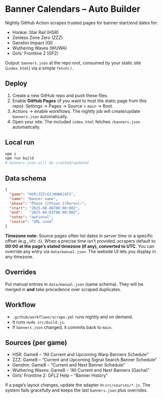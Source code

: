 # Banner Calendars – Auto Builder

Nightly GitHub Action scrapes trusted pages for banner start/end dates for:
- Honkai: Star Rail (HSR)
- Zenless Zone Zero (ZZZ)
- Genshin Impact (GI)
- Wuthering Waves (WUWA)
- Girls' Frontline 2 (GF2)

Output: `banners.json` at the repo root, consumed by your static site (`index.html`) via a simple `fetch()`.

## Deploy

1. Create a new GitHub repo and push these files.
2. Enable **GitHub Pages** (if you want to host the static page from this repo): Settings → Pages → Source = `main` → Root.
3. Actions → enable workflows. The nightly job will create/update `banners.json` automatically.
4. Open your site. The included `index.html` fetches `/banners.json` automatically.

## Local run

```bash
npm i
npm run build
# banners.json will be created/updated
```

## Data schema

```json
{
  "game": "HSR|ZZZ|GI|WUWA|GF2",
  "name": "Banner name",
  "phase": "Phase 1|Phase 2|Rerun|—",
  "start": "2025-08-06T00:00:00Z",
  "end":   "2025-09-03T00:00:00Z",
  "notes": "optional",
  "source": "URL used"
}
```

**Timezone note:** Source pages often list dates in *server time* or a specific offset (e.g., `UTC-5`). When a precise time isn’t provided, scrapers default to **00:00 at the page’s stated timezone (if any), converted to UTC**. You can override any entry via `data/manual.json`. The website UI lets you display in any timezone.

## Overrides

Put manual entries in `data/manual.json` (same schema). They will be merged in **and** take precedence over scraped duplicates.

## Workflow

- `.github/workflows/scrape.yml` runs nightly and on demand.
- It runs `node src/build.js`.
- If `banners.json` changed, it commits back to `main`.

## Sources (per game)

- HSR: Game8 – “All Current and Upcoming Warp Banners Schedule”
- ZZZ: Game8 – “Current and Upcoming Signal Search Banner Schedule”
- Genshin: Game8 – “Current and Next Banner Schedule”
- Wuthering Waves: Game8 – “All Current and Next Banners (Gacha)”
- Girls’ Frontline 2: GFL2 Help – “Banner History”

If a page’s layout changes, update the adapter in `src/sources/*.js`. The system fails gracefully and keeps the last `banners.json` plus overrides.

